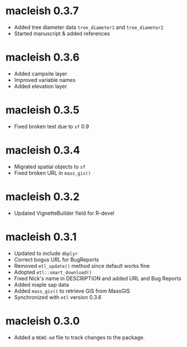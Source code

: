 # macleish 0.3.7

* Added tree diameter data `tree_diameter1` and `tree_diameter2` 
* Started manuscript & added references 

# macleish 0.3.6

* Added campsite layer
* Improved variable names
* Added elevation layer

# macleish 0.3.5

* Fixed broken test due to `sf` 0.9

# macleish 0.3.4

* Migrated spatial objects to `sf`
* Fixed broken URL in `mass_gis()`

# macleish 0.3.2

* Updated VignetteBuilder field for R-devel

# macleish 0.3.1

* Updated to include `dbplyr`
* Correct bogus URL for BugReports
* Removed `etl_update()` method since default works fine
* Adopted `etl::smart_download()`
* Fixed Nick's name in DESCRIPTION and added URL and Bug Reports
* Added maple sap data
* Added `mass_gis()` to retrieve GIS from MassGIS
* Synchronized with `etl` version 0.3.6

# macleish 0.3.0

* Added a `NEWS.md` file to track changes to the package.



